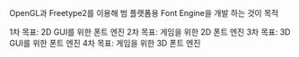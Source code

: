 OpenGL과 Freetype2를 이용해 범 플랫폼용 Font Engine을 개발 하는 것이 목적

1차 목표: 2D GUI를 위한 폰트 엔진
2차 목표: 게임을 위한 2D 폰트 엔진
3차 목표: 3D GUI를 위한 폰트 엔진
4차 목표: 게임을 위한 3D 폰트 엔진